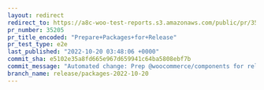 ```yaml
---
layout: redirect
redirect_to: https://a8c-woo-test-reports.s3.amazonaws.com/public/pr/35205/e2e/index.html
pr_number: 35205
pr_title_encoded: "Prepare+Packages+for+Release"
pr_test_type: e2e
last_published: "2022-10-20 03:48:06 +0000"
commit_sha: e5102e35a8fd665e967d659941c64ba5808ebf7b
commit_message: "Automated change: Prep @woocommerce/components for release."
branch_name: release/packages-2022-10-20
---
```

